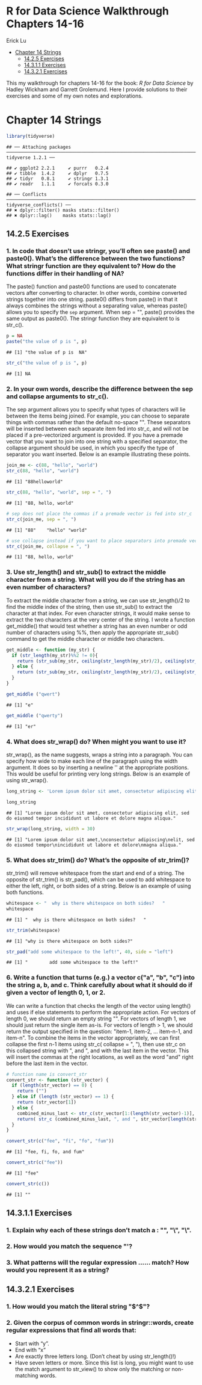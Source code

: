 R for Data Science Walkthrough Chapters 14-16
================
Erick Lu

-   [Chapter 14 Strings](#chapter-14-strings)
    -   [14.2.5 Exercises](#exercises)
    -   [14.3.1.1 Exercises](#exercises-1)
    -   [14.3.2.1 Exercises](#exercises-2)

This my walkthrough for chapters 14-16 for the book: *R for Data Science* by Hadley Wickham and Garrett Grolemund. Here I provide solutions to their exercises and some of my own notes and explorations.

Chapter 14 Strings
==================

``` r
library(tidyverse)
```

    ## ── Attaching packages ─────────────────────────────────────────────────────────────────────────────────────────── tidyverse 1.2.1 ──

    ## ✔ ggplot2 2.2.1     ✔ purrr   0.2.4
    ## ✔ tibble  1.4.2     ✔ dplyr   0.7.5
    ## ✔ tidyr   0.8.1     ✔ stringr 1.3.1
    ## ✔ readr   1.1.1     ✔ forcats 0.3.0

    ## ── Conflicts ────────────────────────────────────────────────────────────────────────────────────────────── tidyverse_conflicts() ──
    ## ✖ dplyr::filter() masks stats::filter()
    ## ✖ dplyr::lag()    masks stats::lag()

14.2.5 Exercises
----------------

### 1. In code that doesn’t use stringr, you’ll often see paste() and paste0(). What’s the difference between the two functions? What stringr function are they equivalent to? How do the functions differ in their handling of NA?

The paste() function and paste0() functions are used to concatenate vectors after converting to character. In other words, combine converted strings together into one string. paste0() differs from paste() in that it always combines the strings without a separating value, whereas paste() allows you to specify the `sep` argument. When sep = "", paste() provides the same output as paste0(). The stringr function they are equivalent to is str\_c().

``` r
p = NA
paste("the value of p is ", p)
```

    ## [1] "the value of p is  NA"

``` r
str_c("the value of p is ", p)
```

    ## [1] NA

### 2. In your own words, describe the difference between the sep and collapse arguments to str\_c().

The sep argument allows you to specify what types of characters will lie between the items being joined. For example, you can choose to separate things with commas rather than the default no-space "". These separators will be inserted between each separate item fed into str\_c, and will not be placed if a pre-vectorized argument is provided. If you have a premade vector that you want to join into one string with a specified separator, the collapse argument should be used, in which you specify the type of separator you want inserted. Below is an example illustrating these points.

``` r
join_me <- c(88, "hello", "world")
str_c(88, "hello", "world")
```

    ## [1] "88helloworld"

``` r
str_c(88, "hello", "world", sep = ", ")
```

    ## [1] "88, hello, world"

``` r
# sep does not place the commas if a premade vector is fed into str_c
str_c(join_me, sep = ", ")
```

    ## [1] "88"    "hello" "world"

``` r
# use collapse instead if you want to place separators into premade vector
str_c(join_me, collapse = ", ")
```

    ## [1] "88, hello, world"

### 3. Use str\_length() and str\_sub() to extract the middle character from a string. What will you do if the string has an even number of characters?

To extract the middle character from a string, we can use str\_length()/2 to find the middle index of the string, then use str\_sub() to extract the character at that index. For even character strings, it would make sense to extract the two characters at the very center of the string. I wrote a function get\_middle() that would test whether a string has an even number or odd number of characters using %%, then apply the appropriate str\_sub() command to get the middle character or middle two characters.

``` r
get_middle <- function (my_str) {
  if (str_length(my_str)%%2 != 0){
    return (str_sub(my_str, ceiling(str_length(my_str)/2), ceiling(str_length(my_str)/2)))
  } else {
    return (str_sub(my_str, ceiling(str_length(my_str)/2), ceiling(str_length(my_str)/2+1)))
  }
}

get_middle ("qwert")
```

    ## [1] "e"

``` r
get_middle ("qwerty")
```

    ## [1] "er"

### 4. What does str\_wrap() do? When might you want to use it?

str\_wrap(), as the name suggests, wraps a string into a paragraph. You can specify how wide to make each line of the paragraph using the width argument. It does so by inserting a newline '' at the appropriate positions. This would be useful for printing very long strings. Below is an example of using str\_wrap().

``` r
long_string <- 'Lorem ipsum dolor sit amet, consectetur adipiscing elit, sed do eiusmod tempor incididunt ut labore et dolore magna aliqua.'

long_string
```

    ## [1] "Lorem ipsum dolor sit amet, consectetur adipiscing elit, sed do eiusmod tempor incididunt ut labore et dolore magna aliqua."

``` r
str_wrap(long_string, width = 30)
```

    ## [1] "Lorem ipsum dolor sit amet,\nconsectetur adipiscing\nelit, sed do eiusmod tempor\nincididunt ut labore et dolore\nmagna aliqua."

### 5. What does str\_trim() do? What’s the opposite of str\_trim()?

str\_trim() will remove whitespace from the start and end of a string. The opposite of str\_trim() is str\_pad(), which can be used to add whitespace to either the left, right, or both sides of a string. Below is an example of using both functions.

``` r
whitespace <- "  why is there whitespace on both sides?   "
whitespace
```

    ## [1] "  why is there whitespace on both sides?   "

``` r
str_trim(whitespace)
```

    ## [1] "why is there whitespace on both sides?"

``` r
str_pad("add some whitespace to the left!", 40, side = "left")
```

    ## [1] "        add some whitespace to the left!"

### 6. Write a function that turns (e.g.) a vector c("a", "b", "c") into the string a, b, and c. Think carefully about what it should do if given a vector of length 0, 1, or 2.

We can write a function that checks the length of the vector using length() and uses if else statements to perform the appropriate action. For vectors of length 0, we should return an empty string "". For vectors of length 1, we should just return the single item as-is. For vectors of length &gt; 1, we should return the output specified in the question: "item-1, item-2, ... item-n-1, and item-n". To combine the items in the vector appropriately, we can first collapse the first n-1 items using str\_c( collapse = ", "), then use str\_c on this collapsed string with ", and ", and with the last item in the vector. This will insert the commas at the right locations, as well as the word "and" right before the last item in the vector.

``` r
# function name is convert_str
convert_str <- function (str_vector) {
  if (length(str_vector) == 0) {
    return ("")
  } else if (length (str_vector) == 1) {
    return (str_vector[1])
  } else {
    combined_minus_last <- str_c(str_vector[1:(length(str_vector)-1)], collapse = ", ") # collapse all items except the last one
    return( str_c (combined_minus_last, ", and ", str_vector[length(str_vector)])) # concatenate the word "and" and the last item
  }
}

convert_str(c("fee", "fi", "fo", "fum"))
```

    ## [1] "fee, fi, fo, and fum"

``` r
convert_str(c("fee"))
```

    ## [1] "fee"

``` r
convert_str(c())
```

    ## [1] ""

14.3.1.1 Exercises
------------------

### 1. Explain why each of these strings don’t match a : "", "\\", "\\".

### 2. How would you match the sequence "'?

### 3. What patterns will the regular expression ...... match? How would you represent it as a string?

14.3.2.1 Exercises
------------------

### 1. How would you match the literal string "$^$"?

### 2. Given the corpus of common words in stringr::words, create regular expressions that find all words that:

-   Start with “y”.
-   End with “x”
-   Are exactly three letters long. (Don’t cheat by using str\_length()!)
-   Have seven letters or more. Since this list is long, you might want to use the match argument to str\_view() to show only the matching or non-matching words.
